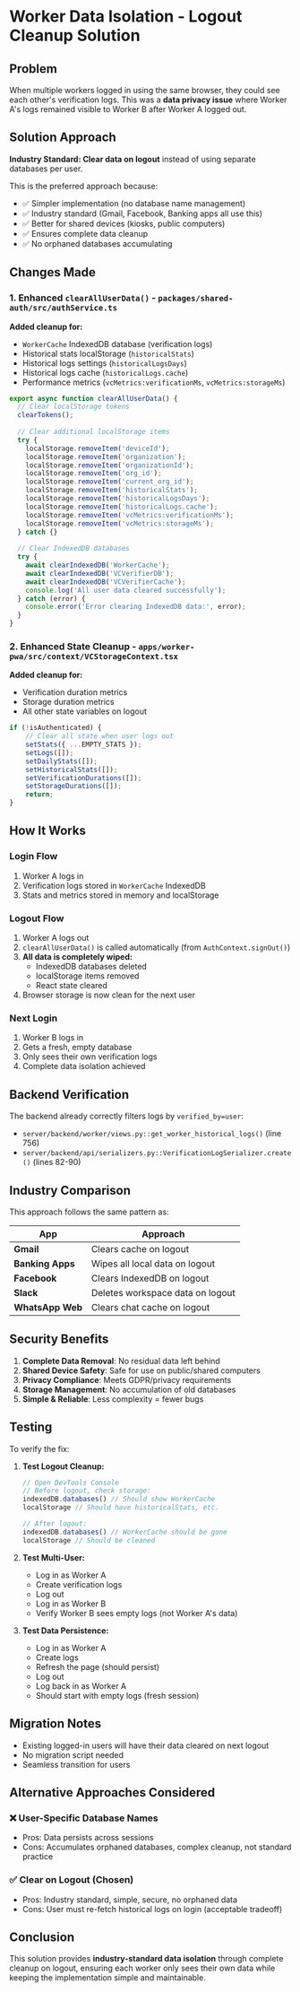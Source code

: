 # Worker Data Isolation - Logout Cleanup Solution

## Problem
When multiple workers logged in using the same browser, they could see each other's verification logs. This was a **data privacy issue** where Worker A's logs remained visible to Worker B after Worker A logged out.

## Solution Approach
**Industry Standard: Clear data on logout** instead of using separate databases per user.

This is the preferred approach because:
- ✅ Simpler implementation (no database name management)
- ✅ Industry standard (Gmail, Facebook, Banking apps all use this)
- ✅ Better for shared devices (kiosks, public computers)
- ✅ Ensures complete data cleanup
- ✅ No orphaned databases accumulating

## Changes Made

### 1. Enhanced `clearAllUserData()` - `packages/shared-auth/src/authService.ts`

**Added cleanup for:**
- `WorkerCache` IndexedDB database (verification logs)
- Historical stats localStorage (`historicalStats`)
- Historical logs settings (`historicalLogsDays`)
- Historical logs cache (`historicalLogs.cache`)
- Performance metrics (`vcMetrics:verificationMs`, `vcMetrics:storageMs`)

```typescript
export async function clearAllUserData() {
  // Clear localStorage tokens
  clearTokens();
  
  // Clear additional localStorage items
  try {
    localStorage.removeItem('deviceId');
    localStorage.removeItem('organization');
    localStorage.removeItem('organizationId');
    localStorage.removeItem('org_id');
    localStorage.removeItem('current_org_id');
    localStorage.removeItem('historicalStats');
    localStorage.removeItem('historicalLogsDays');
    localStorage.removeItem('historicalLogs.cache');
    localStorage.removeItem('vcMetrics:verificationMs');
    localStorage.removeItem('vcMetrics:storageMs');
  } catch {}
  
  // Clear IndexedDB databases
  try {
    await clearIndexedDB('WorkerCache');
    await clearIndexedDB('VCVerifierDB');
    await clearIndexedDB('VCVerifierCache');
    console.log('All user data cleared successfully');
  } catch (error) {
    console.error('Error clearing IndexedDB data:', error);
  }
}
```

### 2. Enhanced State Cleanup - `apps/worker-pwa/src/context/VCStorageContext.tsx`

**Added cleanup for:**
- Verification duration metrics
- Storage duration metrics
- All other state variables on logout

```typescript
if (!isAuthenticated) {
    // Clear all state when user logs out
    setStats({ ...EMPTY_STATS });
    setLogs([]);
    setDailyStats([]);
    setHistoricalStats([]);
    setVerificationDurations([]);
    setStorageDurations([]);
    return;
}
```

## How It Works

### Login Flow
1. Worker A logs in
2. Verification logs stored in `WorkerCache` IndexedDB
3. Stats and metrics stored in memory and localStorage

### Logout Flow
1. Worker A logs out
2. `clearAllUserData()` is called automatically (from `AuthContext.signOut()`)
3. **All data is completely wiped:**
   - IndexedDB databases deleted
   - localStorage items removed
   - React state cleared
4. Browser storage is now clean for the next user

### Next Login
1. Worker B logs in
2. Gets a fresh, empty database
3. Only sees their own verification logs
4. Complete data isolation achieved

## Backend Verification
The backend already correctly filters logs by `verified_by=user`:
- `server/backend/worker/views.py::get_worker_historical_logs()` (line 756)
- `server/backend/api/serializers.py::VerificationLogSerializer.create()` (lines 82-90)

## Industry Comparison

This approach follows the same pattern as:

| App | Approach |
|-----|----------|
| **Gmail** | Clears cache on logout |
| **Banking Apps** | Wipes all local data on logout |
| **Facebook** | Clears IndexedDB on logout |
| **Slack** | Deletes workspace data on logout |
| **WhatsApp Web** | Clears chat cache on logout |

## Security Benefits

1. **Complete Data Removal**: No residual data left behind
2. **Shared Device Safety**: Safe for use on public/shared computers
3. **Privacy Compliance**: Meets GDPR/privacy requirements
4. **Storage Management**: No accumulation of old databases
5. **Simple & Reliable**: Less complexity = fewer bugs

## Testing

To verify the fix:

1. **Test Logout Cleanup:**
   ```javascript
   // Open DevTools Console
   // Before logout, check storage:
   indexedDB.databases() // Should show WorkerCache
   localStorage // Should have historicalStats, etc.
   
   // After logout:
   indexedDB.databases() // WorkerCache should be gone
   localStorage // Should be cleaned
   ```

2. **Test Multi-User:**
   - Log in as Worker A
   - Create verification logs
   - Log out
   - Log in as Worker B
   - Verify Worker B sees empty logs (not Worker A's data)

3. **Test Data Persistence:**
   - Log in as Worker A
   - Create logs
   - Refresh the page (should persist)
   - Log out
   - Log back in as Worker A
   - Should start with empty logs (fresh session)

## Migration Notes

- Existing logged-in users will have their data cleared on next logout
- No migration script needed
- Seamless transition for users

## Alternative Approaches Considered

### ❌ User-Specific Database Names
- Pros: Data persists across sessions
- Cons: Accumulates orphaned databases, complex cleanup, not standard practice

### ✅ Clear on Logout (Chosen)
- Pros: Industry standard, simple, secure, no orphaned data
- Cons: User must re-fetch historical logs on login (acceptable tradeoff)

## Conclusion

This solution provides **industry-standard data isolation** through complete cleanup on logout, ensuring each worker only sees their own data while keeping the implementation simple and maintainable.
